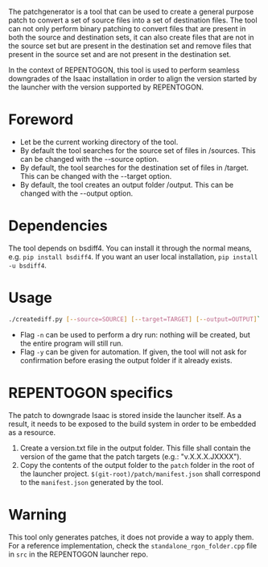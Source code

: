 The patchgenerator is a tool that can be used to create a general purpose patch
to convert a set of source files into a set of destination files. The tool can
not only perform binary patching to convert files that are present in both the
source and destination sets, it can also create files that are not in the source
set but are present in the destination set and remove files that present in the
source set and are not present in the destination set.

In the context of REPENTOGON, this tool is used to perform seamless downgrades
of the Isaac installation in order to align the version started by the launcher
with the version supported by REPENTOGON.

# Foreword

* Let <CWD> be the current working directory of the tool.
* By default the tool searches for the source set of files in <CWD>/sources.
  This can be changed with the --source option.
* By default, the tool searches for the destination set of files in
  <CWD>/target. This can be changed with the --target option.
* By default, the tool creates an output folder <CWD>/output. This can be
  changed with the --output option.

# Dependencies

The tool depends on bsdiff4. You can install it through the normal means, e.g.
`pip install bsdiff4`. If you want an user local installation,
`pip install -u bsdiff4`.

# Usage

```bash
./creatediff.py [--source=SOURCE] [--target=TARGET] [--output=OUTPUT]`
```

* Flag `-n` can be used to perform a dry run: nothing will be created, but
  the entire program will still run.
* Flag `-y` can be given for automation. If given, the tool will not ask for
  confirmation before erasing the output folder if it already exists.

# REPENTOGON specifics

The patch to downgrade Isaac is stored inside the launcher itself. As a result,
it needs to be exposed to the build system in order to be embedded as a
resource.

1. Create a version.txt file in the output folder. This fille shall contain
   the version of the game that the patch targets (e.g.: "v.X.X.X.JXXXX").
2. Copy the contents of the output folder to the `patch` folder in the root of
   the launcher project. `$(git-root)/patch/manifest.json` shall correspond to
   the `manifest.json` generated by the tool.

# Warning

This tool only generates patches, it does not provide a way to apply them.
For a reference implementation, check the `standalone_rgon_folder.cpp` file
in `src` in the REPENTOGON launcher repo.
